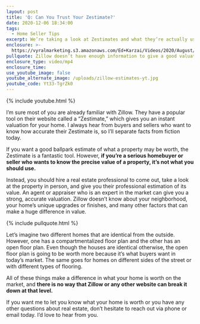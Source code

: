 ```yaml
---
layout: post
title: 'Q: Can You Trust Your Zestimate?'
date: 2020-12-06 18:34:00
tags:
  - Home Seller Tips
excerpt: We’re taking a look at Zestimates and what they’re actually useful for.
enclosure: >-
  https://vyralmarketing.s3.amazonaws.com/Ed+Karzai/Videos/2020/August/Q-+Can+You+Trust+Your+Zestimate_.mp4
pullquote: Zillow doesn’t have enough information to give a good valuation.
enclosure_type: video/mp4
enclosure_time:
use_youtube_image: false
youtube_alternate_image: /uploads/zillow-estimates-yt.jpg
youtube_code: Yt33-TgrZk0
---
```


{% include youtube.html %}

I’m sure most of you are already familiar with Zillow. They have a popular tool on their website called a “Zestimate,” which gives you an instant valuation for your home. I always hear from buyers and sellers who want to know how accurate their Zestimate is, so I’ll separate facts from fiction today.

If you want a good ballpark estimate of what a property may be worth, the Zestimate is a fantastic tool. However, **if you’re a serious homebuyer or seller who wants to know the precise value of a property, it’s not what you should use.**&nbsp;

Instead, you should hire a real estate professional to come out, take a look at the property in person, and give you their professional estimation of its value. An agent or appraiser who is an expert in the market can give you a strong, accurate valuation. Zillow doesn’t know about your neighborhood, your home’s unique upgrades or finishes, and many other factors that can make a huge difference in value.

{% include pullquote.html %}

Let’s imagine two different homes that are identical from the outside. However, one has a compartmentalized floor plan and the other has an open floor plan. Even though the houses are identical otherwise, the open floor plan is going to be worth more because it’s what buyers want in today’s market. The same goes for homes on different sides of the street or with different types of flooring.

All of these things make a difference in what your home is worth on the market, and **there is no way that Zillow or any other website can break it down at that level.**&nbsp;

If you want me to let you know what your home is worth or you have any other questions about real estate, don’t hesitate to reach out via phone or email today. I’d love to hear from you.